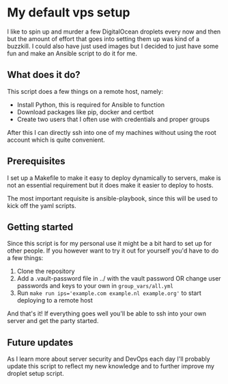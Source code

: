 # My default vps setup

I like to spin up and murder a few DigitalOcean droplets every now and then but the amount of
effort that goes into setting them up was kind of a buzzkill. I could also have just
used images but I decided to just have some fun and make an Ansible script to do it for me.

## What does it do?

This script does a few things on a remote host, namely:
- Install Python, this is required for Ansible to function
- Download packages like pip, docker and certbot
- Create two users that I often use with credentials and proper groups

After this I can directly ssh into one of my machines without using the root account which
is quite convenient. 

## Prerequisites

I set up a Makefile to make it easy to deploy dynamically to servers, make is not an
essential requirement but it does make it easier to deploy to hosts.

The most important requisite is ansible-playbook, since this will be used
to kick off the yaml scripts.

## Getting started

Since this script is for my personal use it might be a bit hard to set up for other people.
If you however want to try it out for yourself you'd have to do a few things:

1. Clone the repository
2. Add a .vault-password file in ../ with the vault password OR change user passwords and keys to your own in `group_vars/all.yml`
3. Run `make run ips='example.com example.nl example.org'` to start deploying to a remote host

And that's it! If everything goes well you'll be able to ssh into your own server and
get the party started.

## Future updates

As I learn more about server security and DevOps each day I'll probably update this script
to reflect my new knowledge and to further improve my droplet setup script. 